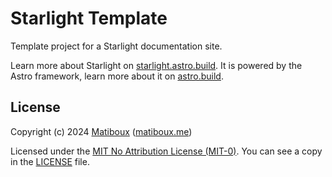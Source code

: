# Starlight Template

Template project for a Starlight documentation site.

Learn more about Starlight on [starlight.astro.build](https://starlight.astro.build/). It is powered by the Astro framework, learn more about it on [astro.build](https://astro.build/).


## License

Copyright (c) 2024 [Matiboux](https://github.com/matiboux) ([matiboux.me](https://matiboux.me))

Licensed under the [MIT No Attribution License (MIT-0)](https://opensource.org/license/MIT-0). You can see a copy in the [LICENSE](LICENSE) file.
